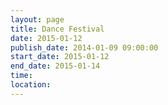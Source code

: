 ```yaml
---
layout: page
title: Dance Festival
date: 2015-01-12
publish_date: 2014-01-09 09:00:00
start_date: 2015-01-12
end_date: 2015-01-14
time: 
location: 
---
```


